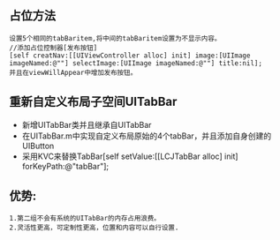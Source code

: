 ## 占位方法
	设置5个相同的tabBaritem,将中间的tabBaritem设置为不显示内容。
	//添加占位控制器[发布按钮]
 	[self creatNav:[[UIViewController alloc] init] image:[UIImage imageNamed:@""] selectImage:[UIImage imageNamed:@""] title:nil];
 	并且在viewWillAppear中增加发布按钮。
## 重新自定义布局子空间UITabBar

* 新增UITabBar类并且继承自UITabBar
* 在UITabBar.m中实现自定义布局原始的4个tabBar，并且添加自身创建的UIButton
* 采用KVC来替换TabBar[self setValue:[[LCJTabBar alloc] init] forKeyPath:@"tabBar"];

## 优势:
	1.第二组不会有系统的UITabBar的内存占用浪费。
	2.灵活性更高，可定制性更高，位置和内容可以自行设置.
